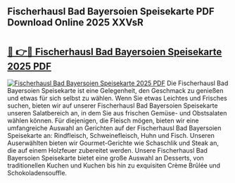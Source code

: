## Fischerhausl Bad Bayersoien Speisekarte PDF Download Online 2025 XXVsR

# <h2><a href="http://gc6nt9t.nevu.top/?p=Fischerhausl+Bad+Bayersoien+Speisekarte">🔗 👉🔴 Fischerhausl Bad Bayersoien Speisekarte 2025 PDF</a></h2>

[![Fischerhausl Bad Bayersoien Speisekarte 2025 PDF](https://i.imgur.com/dBaPXMq.png)](http://gc6nt9t.nevu.top/?p=Fischerhausl+Bad+Bayersoien+Speisekarte)
Die Fischerhausl Bad Bayersoien Speisekarte ist eine Gelegenheit, den Geschmack zu genießen und etwas für sich selbst zu wählen. Wenn Sie etwas Leichtes und Frisches suchen, bieten wir auf unserer Fischerhausl Bad Bayersoien Speisekarte unseren Salatbereich an, in dem Sie aus frischen Gemüse- und Obstsalaten wählen können. Für diejenigen, die Fleisch mögen, bieten wir eine umfangreiche Auswahl an Gerichten auf der Fischerhausl Bad Bayersoien Speisekarte an: Rindfleisch, Schweinefleisch, Huhn und Fisch. Unseren Auserwählten bieten wir Gourmet-Gerichte wie Schaschlik und Steak an, die auf einem Holzfeuer zubereitet werden. Unsere Fischerhausl Bad Bayersoien Speisekarte bietet eine große Auswahl an Desserts, von traditionellen Kuchen und Kuchen bis hin zu exquisiten Crème Brûlée und Schokoladensouffle.
